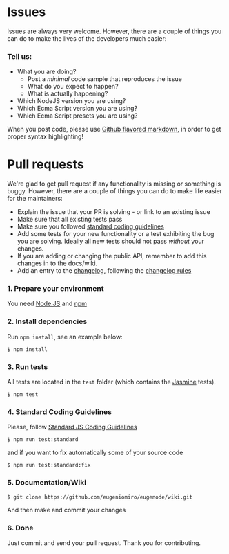 # Issues
Issues are always very welcome. 
However, there are a couple of things you can do to make the lives of the developers much easier:

### Tell us:

* What you are doing?
  * Post a _minimal_ code sample that reproduces the issue
  * What do you expect to happen?
  * What is actually happening?
* Which NodeJS version you are using?
* Which Ecma Script version you are using?
* Which Ecma Script presets you are using?

When you post code, please use [Github flavored markdown](https://help.github.com/articles/github-flavored-markdown), 
in order to get proper syntax highlighting!

# Pull requests

We're glad to get pull request if any functionality is missing or something is buggy. 
However, there are a couple of things you can do to make life easier for the maintainers:

* Explain the issue that your PR is solving - or link to an existing issue
* Make sure that all existing tests pass
* Make sure you followed [standard coding guidelines](http://standardjs.com)
* Add some tests for your new functionality or a test exhibiting the bug you are solving. Ideally all new tests should not pass _without_ your changes.
* If you are adding or changing the public API, remember to add this changes in to the docs/wiki.
* Add an entry to the [changelog](CHANGELOG.md), following the [changelog rules](http://keepachangelog.com/)

### 1. Prepare your environment

You need [Node.JS](http://nodejs.org) and [npm](https://docs.npmjs.com/getting-started/installing-node)

### 2. Install dependencies

Run `npm install`, see an example below:

```console
$ npm install
```

### 3. Run tests ###

All tests are located in the `test` folder (which contains the [Jasmine](https://jasmine.github.io/) tests).

```console
$ npm test 
```

### 4. Standard Coding Guidelines ###

Please, follow [Standard JS Coding Guidelines](http://standardjs.com)

```console
$ npm run test:standard
```

and if you want to fix automatically some of your source code
 
```console
$ npm run test:standard:fix
```

### 5. Documentation/Wiki ###

```console
$ git clone https://github.com/eugeniomiro/eugenode/wiki.git
```

And then make and commit your changes

### 6. Done ###

Just commit and send your pull request. 
Thank you for contributing.
